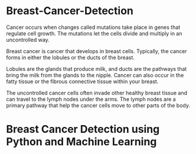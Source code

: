 # Breast-Cancer-Detection
Cancer occurs when changes called mutations take place in genes that regulate cell growth. The mutations let the cells divide and multiply in an uncontrolled way.

Breast cancer is cancer that develops in breast cells. Typically, the cancer forms in either the lobules or the ducts of the breast.

Lobules are the glands that produce milk, and ducts are the pathways that bring the milk from the glands to the nipple. Cancer can also occur in the fatty tissue or the fibrous connective tissue within your breast.

The uncontrolled cancer cells often invade other healthy breast tissue and can travel to the lymph nodes under the arms. The lymph nodes are a primary pathway that help the cancer cells move to other parts of the body.

# Breast Cancer Detection using Python and Machine Learning

